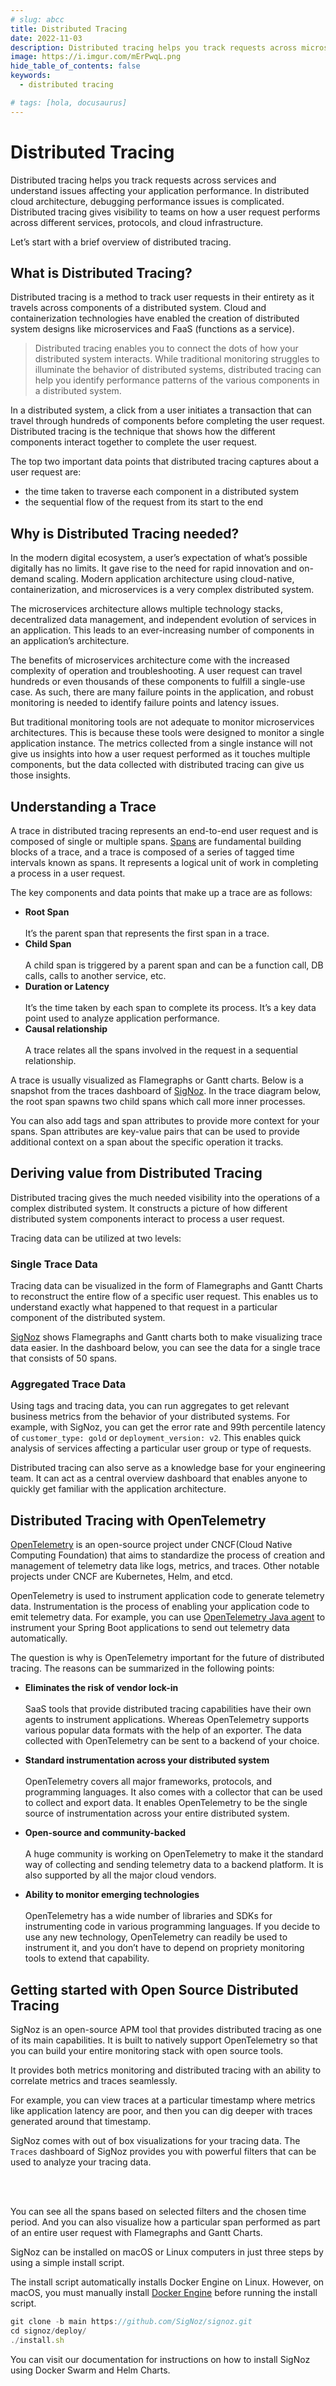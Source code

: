 ```yaml
---
# slug: abcc
title: Distributed Tracing
date: 2022-11-03
description: Distributed tracing helps you track requests across microservices and understand issues affecting your application performance. It enables developers to understand how different components of a distributed system interact to process a user request...
image: https://i.imgur.com/mErPwqL.png
hide_table_of_contents: false
keywords: 
  - distributed tracing

# tags: [hola, docusaurus]
---
```


# Distributed Tracing

Distributed tracing helps you track requests across services and understand issues affecting your application performance. In distributed cloud architecture, debugging performance issues is complicated. Distributed tracing gives visibility to teams on how a user request performs across different services, protocols, and cloud infrastructure.


Let’s start with a brief overview of distributed tracing.

## What is Distributed Tracing?

Distributed tracing is a method to track user requests in their entirety as it travels across components of a distributed system. Cloud and containerization technologies have enabled the creation of distributed system designs like microservices and FaaS (functions as a service).

> Distributed tracing enables you to connect the dots of how your distributed system interacts. While traditional monitoring struggles to illuminate the behavior of distributed systems, distributed tracing can help you identify performance patterns of the various components in a distributed system.
> 

In a distributed system, a click from a user initiates a transaction that can travel through hundreds of components before completing the user request. Distributed tracing is the technique that shows how the different components interact together to complete the user request.

The top two important data points that distributed tracing captures about a user request are:

- the time taken to traverse each component in a distributed system
- the sequential flow of the request from its start to the end

## Why is Distributed Tracing needed?

In the modern digital ecosystem, a user’s expectation of what’s possible digitally has no limits. It gave rise to the need for rapid innovation and on-demand scaling. Modern application architecture using cloud-native, containerization, and microservices is a very complex distributed system.

The microservices architecture allows multiple technology stacks, decentralized data management, and independent evolution of services in an application. This leads to an ever-increasing number of components in an application’s architecture. 

The benefits of microservices architecture come with the increased complexity of operation and troubleshooting. A user request can travel hundreds or even thousands of these components to fulfill a single-use case. As such, there are many failure points in the application, and robust monitoring is needed to identify failure points and latency issues.

But traditional monitoring tools are not adequate to monitor microservices architectures. This is because these tools were designed to monitor a single application instance. The metrics collected from a single instance will not give us insights into how a user request performed as it touches multiple components, but the data collected with distributed tracing can give us those insights.

## Understanding a Trace

A trace in distributed tracing represents an end-to-end user request and is composed of single or multiple spans. [Spans](https://signoz.io/blog/distributed-tracing-span/) are fundamental building blocks of a trace, and a trace is composed of a series of tagged time intervals known as spans. It represents a logical unit of work in completing a process in a user request.

The key components and data points that make up a trace are as follows:

- **Root Span**<br></br>
It’s the parent span that represents the first span in a trace.
- **Child Span**<br></br>
A child span is triggered by a parent span and can be a function call, DB calls, calls to another service, etc.
- **Duration or Latency**<br></br>
It’s the time taken by each span to complete its process. It’s a key data point used to analyze application performance.
- **Causal relationship**<br></br>
A trace relates all the spans involved in the request in a sequential relationship.

A trace is usually visualized as Flamegraphs or Gantt charts. Below is a snapshot from the traces dashboard of [SigNoz](https://signoz.io/). In the trace diagram below, the root span spawns two child spans which call more inner processes.



You can also add tags and span attributes to provide more context for your spans. Span attributes are key-value pairs that can be used to provide additional context on a span about the specific operation it tracks.



## Deriving value from Distributed Tracing

Distributed tracing gives the much needed visibility into the operations of a complex distributed system. It constructs a picture of how different distributed system components interact to process a user request.

Tracing data can be utilized at two levels:

### Single Trace Data
Tracing data can be visualized in the form of Flamegraphs and Gantt Charts to reconstruct the entire flow of a specific user request. This enables us to understand exactly what happened to that request in a particular component of the distributed system.

[SigNoz](https://signoz.io/) shows Flamegraphs and Gantt charts both to make visualizing trace data easier. In the dashboard below, you can see the data for a single trace that consists of 50 spans.


### Aggregated Trace Data
Using tags and tracing data, you can run aggregates to get relevant business metrics from the behavior of your distributed systems. For example, with SigNoz, you can get the error rate and 99th percentile latency of `customer_type: gold` or `deployment_version: v2`. This enables quick analysis of services affecting a particular user group or type of requests.


    
Distributed tracing can also serve as a knowledge base for your engineering team. It can act as a central overview dashboard that enables anyone to quickly get familiar with the application architecture.

## Distributed Tracing with OpenTelemetry

<a href = "https://opentelemetry.io/" rel="noopener noreferrer nofollow" target="_blank" >OpenTelemetry</a> is an open-source project under CNCF(Cloud Native Computing Foundation) that aims to standardize the process of creation and management of telemetry data like logs, metrics, and traces. Other notable projects under CNCF are Kubernetes, Helm, and etcd.

OpenTelemetry is used to instrument application code to generate telemetry data. Instrumentation is the process of enabling your application code to emit telemetry data. For example, you can use [OpenTelemetry Java agent](https://signoz.io/opentelemetry/java-agent/) to instrument your Spring Boot applications to send out telemetry data automatically.

The question is why is OpenTelemetry important for the future of distributed tracing. The reasons can be summarized in the following points:

- **Eliminates the risk of vendor lock-in**<br></br>
SaaS tools that provide distributed tracing capabilities have their own agents to instrument applications. Whereas OpenTelemetry supports various popular data formats with the help of an exporter. The data collected with OpenTelemetry can be sent to a backend of your choice.

- **Standard instrumentation across your distributed system**<br></br>
OpenTelemetry covers all major frameworks, protocols, and programming languages. It also comes with a collector that can be used to collect and export data. It enables OpenTelemetry to be the single source of instrumentation across your entire distributed system.

- **Open-source and community-backed**<br></br>
A huge community is working on OpenTelemetry to make it the standard way of collecting and sending telemetry data to a backend platform. It is also supported by all the major cloud vendors.

- **Ability to monitor emerging technologies**<br></br>
OpenTelemetry has a wide number of libraries and SDKs for instrumenting code in various programming languages. If you decide to use any new technology, OpenTelemetry can readily be used to instrument it, and you don’t have to depend on propriety monitoring tools to extend that capability.

## Getting started with Open Source Distributed Tracing

SigNoz is an open-source APM tool that provides distributed tracing as one of its main capabilities. It is built to natively support OpenTelemetry so that you can build your entire monitoring stack with open source tools.

It provides both metrics monitoring and distributed tracing with an ability to correlate metrics and traces seamlessly.

For example, you can view traces at a particular timestamp where metrics like application latency are poor, and then you can dig deeper with traces generated around that timestamp.




SigNoz comes with out of box visualizations for your tracing data. The `Traces` dashboard of SigNoz provides you with powerful filters that can be used to analyze your tracing data.


<br></br>

You can see all the spans based on selected filters and the chosen time period. And you can also visualize how a particular span performed as part of an entire user request with Flamegraphs and Gantt Charts.

SigNoz can be installed on macOS or Linux computers in just three steps by using a simple install script.

The install script automatically installs Docker Engine on Linux. However, on macOS, you must manually install <a href = "https://docs.docker.com/engine/install/" rel="noopener noreferrer nofollow" target="_blank" >Docker Engine</a> before running the install script.

```jsx
git clone -b main https://github.com/SigNoz/signoz.git
cd signoz/deploy/
./install.sh
```

You can visit our documentation for instructions on how to install SigNoz using Docker Swarm and Helm Charts.

<!-- [deploy_docker_documentation.webp](Distribute%20bc05b/deploy_docker_documentation.webp) -->


<!-- ## Further Reading

### Examples of Distributed Tracing

[Implementing Distributed Tracing in a Java application](https://signoz.io/blog/distributed-tracing-java/)

[Implementing Distributed Tracing in a Nodejs application](https://signoz.io/blog/distributed-tracing-nodejs/)

### More concepts in Distributed Tracing

[Spans - a key concept of Distributed Tracing](https://signoz.io/blog/distributed-tracing-span/)

[Context Propagation in Distributed Tracing](https://signoz.io/blog/context-propagation-in-distributed-tracing/) -->
